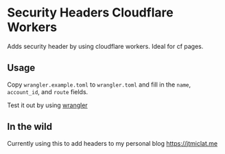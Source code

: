 # Security Headers Cloudflare Workers

Adds security header by using cloudflare workers. Ideal for cf pages.

## Usage

Copy `wrangler.example.toml` to `wrangler.toml` and fill in the `name`, `account_id`, and `route` fields.

Test it out by using [wrangler](https://github.com/cloudflare/wrangler2)

## In the wild

Currently using this to add headers to my personal blog https://jtmiclat.me
